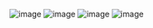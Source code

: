 
![image](https://github.com/satyamjaysawal/Struts-Spring-Task-List/assets/108862706/57d4290c-40ef-42d7-baa0-7d1e28a2c5d3)
![image](https://github.com/satyamjaysawal/Struts-Spring-Task-List/assets/108862706/d4ca35b4-f1e7-45b7-8db2-692ea8bf691d)
![image](https://github.com/satyamjaysawal/Struts-Spring-Task-List/assets/108862706/af88b637-10ea-4edb-8fd8-4159dade76f5)
![image](https://github.com/satyamjaysawal/Struts-Spring-Task-List/assets/108862706/1dc0b192-9f12-49b8-a6e1-3b4f79d00c27)
